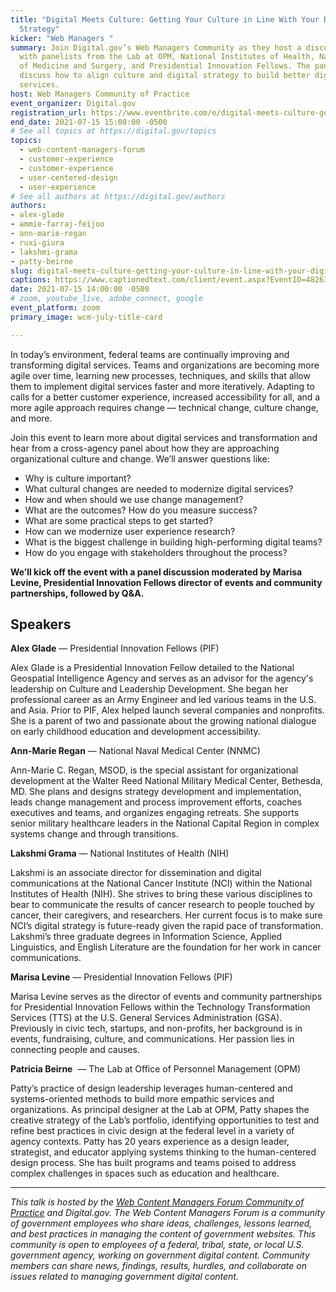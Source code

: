 ```yaml
---
title: "Digital Meets Culture: Getting Your Culture in Line With Your Digital
  Strategy"
kicker: "Web Managers "
summary: Join Digital.gov’s Web Managers Community as they host a discussion
  with panelists from the Lab at OPM, National Institutes of Health, Navy Bureau
  of Medicine and Surgery, and Presidential Innovation Fellows. The panel will
  discuss how to align culture and digital strategy to build better digital
  services.
host: Web Managers Community of Practice
event_organizer: Digital.gov
registration_url: https://www.eventbrite.com/e/digital-meets-culture-getting-your-culture-in-line-with-digital-strategy-tickets-161936391105
end_date: 2021-07-15 15:00:00 -0500
# See all topics at https://digital.gov/topics
topics:
  - web-content-managers-forum
  - customer-experience
  - customer-experience
  - user-centered-design
  - user-experience
# See all authors at https://digital.gov/authors
authors:
- alex-glade
- ammie-farraj-feijoo
- ann-marie-regan
- ruxi-giura
- lakshmi-grama
- patty-beirne
slug: digital-meets-culture-getting-your-culture-in-line-with-your-digital-strategy
captions: https://www.captionedtext.com/client/event.aspx?EventID=4826360&CustomerID=321
date: 2021-07-15 14:00:00 -0500
# zoom, youtube_live, adobe_connect, google
event_platform: zoom
primary_image: wcm-july-title-card

---
```


In today’s environment, federal teams are continually improving and transforming digital services. Teams and organizations are becoming more agile over time, learning new processes, techniques, and skills that allow them to implement digital services faster and more iteratively. Adapting to calls for a better customer experience, increased accessibility for all, and a more agile approach requires change — technical change, culture change, and more. 

Join this event to learn more about digital services and transformation and hear from a cross-agency panel about how they are approaching organizational culture and change. We’ll answer questions like: 

* Why is culture important?
* What cultural changes are needed to modernize digital services?
* How and when should we use change management?
* What are the outcomes? How do you measure success?
* What are some practical steps to get started?
* How can we modernize user experience research?
* What is the biggest challenge in building high-performing digital teams?
* How do you engage with stakeholders throughout the process?

**We’ll kick off the event with a panel discussion moderated by Marisa Levine, Presidential Innovation Fellows director of events and community partnerships, followed by Q&A.**

## Speakers

**Alex Glade** — Presidential Innovation Fellows (PIF)

Alex Glade is a Presidential Innovation Fellow detailed to the National Geospatial Intelligence Agency and serves as an advisor for the agency's leadership on Culture and Leadership Development. She began her professional career as an Army Engineer and led various teams in the U.S. and Asia. Prior to PIF, Alex helped launch several companies and nonprofits. She is a parent of two and passionate about the growing national dialogue on early childhood education and development accessibility.

**Ann-Marie Regan** — National Naval Medical Center (NNMC)

Ann-Marie C. Regan, MSOD, is the special assistant for organizational development at the Walter Reed National Military Medical Center, Bethesda, MD. She plans and designs strategy development and implementation, leads change management and process improvement efforts, coaches executives and teams, and organizes engaging retreats. She supports senior military healthcare leaders in the National Capital Region in complex systems change and through transitions.

**Lakshmi Grama** — National Institutes of Health (NIH)

Lakshmi is an associate director for dissemination and digital communications at the National Cancer Institute (NCI) within the National Institutes of Health (NIH). She strives to bring these various disciplines to bear to communicate the results of cancer research to people touched by cancer, their caregivers, and researchers. Her current focus is to make sure NCI’s digital strategy is future-ready given the rapid pace of transformation. Lakshmi’s three graduate degrees in Information Science, Applied Linguistics, and English Literature are the foundation for her work in cancer communications.

**Marisa Levine** — Presidential Innovation Fellows (PIF)

Marisa Levine serves as the director of events and community partnerships for Presidential Innovation Fellows within the Technology Transformation Services (TTS) at the U.S. General Services Administration (GSA). Previously in civic tech, startups, and non-profits, her background is in events, fundraising, culture, and communications. Her passion lies in connecting people and causes.

**Patricia Beirne**  — The Lab at Office of Personnel Management (OPM)

Patty’s practice of design leadership leverages human-centered and systems-oriented methods to build more empathic services and organizations. As principal designer at the Lab at OPM, Patty shapes the creative strategy of the Lab’s portfolio, identifying opportunities to test and refine best practices in civic design at the federal level in a variety of agency contexts. Patty has 20 years experience as a design leader, strategist, and educator applying systems thinking to the human-centered design process. She has built programs and teams poised to address complex challenges in spaces such as education and healthcare.

- - -

*This talk is hosted by the [Web Content Managers Forum Community of Practice](https://digital.gov/communities/web-content-managers) and Digital.gov. The Web Content Managers Forum is a community of government employees who share ideas, challenges, lessons learned, and best practices in managing the content of government websites. This community is open to employees of a federal, tribal, state, or local U.S. government agency, working on government digital content. Community members can share news, findings, results, hurdles, and collaborate on issues related to managing government digital content.*
